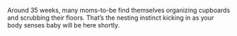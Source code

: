 Around 35 weeks, many moms-to-be find themselves organizing cupboards and scrubbing their floors. That’s the nesting instinct kicking in as your body senses baby will be here shortly.